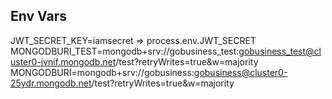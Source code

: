 ## Env Vars
JWT_SECRET_KEY=iamsecret => process.env.JWT_SECRET
MONGODBURI_TEST=mongodb+srv://gobusiness_test:gobusiness_test@cluster0-jvnif.mongodb.net/test?retryWrites=true&w=majority
MONGODBURI=mongodb+srv://gobusiness:gobusiness@cluster0-25ydr.mongodb.net/test?retryWrites=true&w=majority